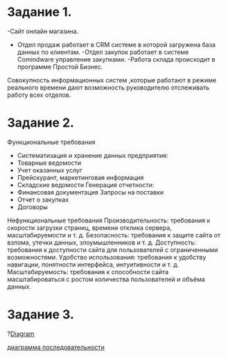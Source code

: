 # Задание 1.
-Сайт онлайн магазина.
- Отдел продаж работает в CRM системе в которой загружена база данных по клиентам.
-Отдел закупок работает в системе  Comindware управление закупками.
-Работа склада происходит в программе Простой Бизнес.

Совокупность  информационных систем ,которые работают в режиме реального времени дают возможность руководителю отслеживать работу всех отделов.

# Задание 2.
Функциональные требования
- Систематизация и хранение данных предприятия:
- Товарные ведомости
- Учет оказанных услуг
- Прейскурант, маркетинговая информация
- Складские ведомости
Генерация отчетности:
- Финансовая документация
Запросы на поставки
- Отчет о закупках
- Договоры

Нефункциональные требования
Производительность: требования к скорости загрузки страниц, времени отклика сервера, масштабируемости и т. д.
Безопасность: требования к защите сайта от взлома, утечки данных, злоумышленников и т. д.
Доступность: требования к доступности сайта для пользователей с ограниченными возможностями.
Удобство использования: требования к удобству навигации, понятности интерфейса, интуитивности и т. д.
Масштабируемость: требования к способности сайта масштабироваться с ростом количества пользователей и объёма данных.

# Задание 3.
?[Diagram](https://viewer.diagrams.net/?tags=%7B%7D&highlight=0000ff&edit=_blank&layers=1&nav=1&title=%D0%A1%D1%82%D0%B0%D1%82%D1%83%D1%81%D0%BD%D0%B0%D1%8F%20%D0%BC%D0%BE%D0%B4%D0%B5%D0%BB%D1%8C%20%D0%B7%D0%B0%D0%BA%D0%B0%D0%B7%D0%B0.drawio#R5Vtbb5swFP41eZwE2ObyuJCklXbRtFbaMw1uYCJxRJwm2a%2BfAzaYW0qXMOz2hcLhUOA75zs3kwnw18e7NNhG30iIk4llhMcJmE0sywSuwf6cJadc4kAvF6zSOORKpeAh%2FoO5kF%2B32sch3lUUKSEJjbdV4ZJsNnhJK7IgTcmhqvZMkupdt8EKNwQPyyBpSn%2FFIY1yqWs5pfwex6tI3Nm0%2BfutA6HM32QXBSE5SCIwnwA%2FJYTme%2Bujj5MzeAKX%2FLpFx9niwVK8oX0u2D151v7nl8el8fgdAI%2Fcp%2F7TJ%2FFvXoJkz9%2BYPy09CQhwyBDhhySlEVmRTZDMS%2Bk0JftNiM%2F3MdhRqfOVkC0Tmkz4G1N64uYN9pQwUUTXCT%2FbfBf%2BXDuyT5f40gtwnwjSFaaX9LgVzi8j3YFDdYfJGtP0xBRSnAQ0fqmaP%2BBetCr0SqDZDsf6Lbg3YWfYec55OzUmDBR3ke1n8ulnLmdvcd6ZVQ%2BLqyTNXF43ZdVQhyim%2BGEbZAAfGH%2BrRnkmGyrs3uJtwnNwSvHxIqT8LIDcBjwUCJMcSl6ZQhZJnLKNoYwAdHf%2Bmzs1v%2FQHidmzFJaDRs1yZs0kOf34VTWrFI9xhaGMdrrMM6LAzNnz%2Fdzx%2FWw7zbaIM%2BYqKgzg%2Fabd0%2F2twdwf6e7%2B1kjuX49IQ7t%2FR7aYZ65tZ1s320Ip%2BqOMEJZIErnyQmKGwRXO26ly%2FChizHj8cHTnBxyHH%2BB%2FpwfYyo9Ol3eUTgwWGt3xPd0d35707ArcWzPkKuCB9t1YX%2BCBYu2Y3Z5hL3RWeSgxpUBjikRc1KHVRMz1s9ZOtaAD%2BmZbMFTQAdpXo25f3795Wr7O9912319IzmtIGVOuMWeiuizKTLkZM4XjF%2FrFNIPJwegkgF6NBH0nEsORQPeJhEDmdRLcvHe7DviOCcP7J4Hp1EgAxiYB1J4EVk8SQMVI0DFn6OnO8ki6oIIvaYJKBVVOLcbvwRokcMcmAdB9%2BCCqnNczga0WCdqHCf9CAhHiefJgW7%2BRTuacJWMzoFELOaMzQPcpBOjdDKs1hUAfBnikFvCgYwrxpjm%2FmOdX1Iqhp6tcoIGj15ugowHuE%2FHVWmNsYOuNjS3UfaojSvTXa3m1pjrowwCP1AJePPe1QVyDUF7vmuDo8zPYUby3IqlEyG5gOHrdDTvSoehU5IRXaXe6F0sqar7U99htzm8KYxWrJr44VbtjriOvvhTtVM6UWSNti4He2HavL8DYfcugwb6GQ7pPHFDfiQNSa%2BKAtAtaQLW4jzo6J%2Fk7EEfKqcXyLNv3lCrha9Ci0bsjW%2FdvElDfdVkRWVUJC%2B%2BmLbWhai2%2FMLX%2B8aKOLYLDYcsOy5%2Br5B%2FvlT%2F6AfO%2F)

[диаграмма последовательности](https://viewer.diagrams.net/?tags=%7B%7D&highlight=0000ff&edit=_blank&layers=1&nav=1&title=%D0%94%D0%B8%D0%B0%D0%B3%D1%80%D0%B0%D0%BC%D0%BC%D0%B0%20%D0%BF%D0%BE%D1%81%D0%BB%D0%B5%D0%B4-%D1%82%D0%B8%202.drawio#Uhttps%3A%2F%2Fraw.githubusercontent.com%2FAlyonaSopivskaya%2Fdrawio%2Fmain%2F%D0%94%D0%B8%D0%B0%D0%B3%D1%80%D0%B0%D0%BC%D0%BC%D0%B0%20%D0%BF%D0%BE%D1%81%D0%BB%D0%B5%D0%B4-%D1%82%D0%B8%202.drawio)
